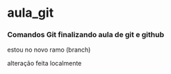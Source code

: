 # aula_git
### Comandos Git finalizando aula de git e github


estou no novo ramo (branch)

alteração feita localmente